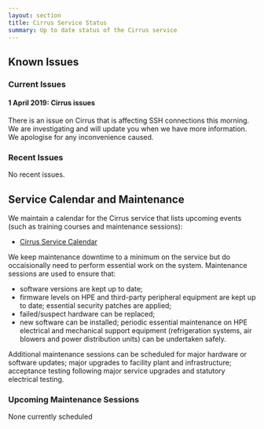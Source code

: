 ```yaml
---
layout: section
title: Cirrus Service Status
summary: Up to date status of the Cirrus service
---
```


## Known Issues

### Current Issues

#### 1 April 2019: Cirrus issues ####

There is an issue on Cirrus that is affecting SSH connections this morning.
We are investigating and will update you when we have more information. 
We apologise for any inconvenience caused.

### Recent Issues

No recent issues.

## Service Calendar and Maintenance

We maintain a calendar for the Cirrus service that lists upcoming events (such
as training courses and maintenance sessions):

- [Cirrus Service Calendar](calendar.html)

We keep maintenance downtime to a minimum on the service but do occaisionally
need to perform essential work on the system. Maintenance sessions are used to 
ensure that:

* software versions are kept up to date;
* firmware levels on HPE and third-party peripheral equipment are kept up to date;
essential security patches are applied;
* failed/suspect hardware can be replaced;
* new software can be installed;
periodic essential maintenance on HPE electrical and mechanical support equipment (refrigeration systems, air blowers and power distribution units) can be undertaken safely.

Additional maintenance sessions can be scheduled for major hardware or software updates; major upgrades to facility plant and infrastructure; acceptance testing following major service upgrades and statutory electrical testing.

### Upcoming Maintenance Sessions

None currently scheduled




